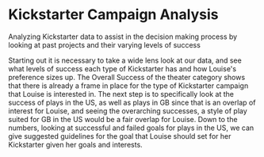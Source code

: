 # Kickstarter Campaign Analysis
Analyzing Kickstarter data to assist in the decision making process by looking at past projects and their varying levels of success

Starting out it is necessary to take a wide lens look at our data, and see what levels of success each type of Kickstarter has and how Louise's preference sizes up.
The Overall Success of the theater category shows that there is already a frame in place for the type of Kickstarter campaign that Louise is interested in.
The next step is to specifically look at the success of plays in the US, as well as plays in GB since that is an overlap of interest for Louise, and seeing the overarching successes, a style of play suited for GB in the US would be a fair overlap for Louise.
Down to the numbers, looking at successful and failed goals for plays in the US, we can give suggested guidelines for the goal that Louise should set for her Kickstarter given her goals and interests.
